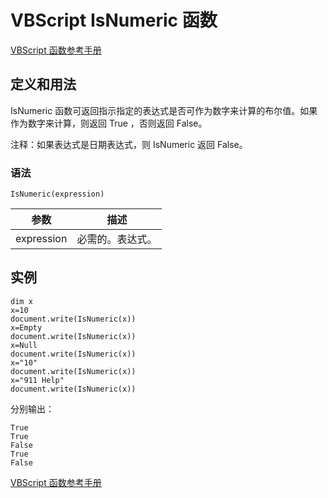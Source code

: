 # VBScript IsNumeric 函数

[VBScript 函数参考手册](/vbscript/vbscript_ref_functions.asp "VBScript 函数")

## 定义和用法

IsNumeric 函数可返回指示指定的表达式是否可作为数字来计算的布尔值。如果作为数字来计算，则返回 True ，否则返回 False。

注释：如果表达式是日期表达式，则 IsNumeric 返回 False。

### 语法

```
IsNumeric(expression)
```

| 参数 | 描述 |
| --- | --- |
| expression | 必需的。表达式。 |

## 实例

```
dim x
x=10
document.write(IsNumeric(x))
x=Empty
document.write(IsNumeric(x))
x=Null
document.write(IsNumeric(x))
x="10"
document.write(IsNumeric(x))
x="911 Help"
document.write(IsNumeric(x))
```

分别输出：

```
True
True
False
True
False
```

[VBScript 函数参考手册](/vbscript/vbscript_ref_functions.asp "VBScript 函数")

